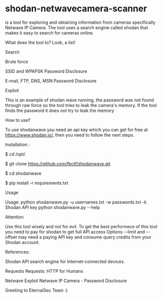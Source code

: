 # shodan-netwavecamera-scanner


is a tool for exploring and obtaining information from cameras specifically Netwave IP Camera. The tool uses a search engine called shodan that makes it easy to search for cameras online.

What does the tool to? Look, a list!

Search

Brute force

SSID and WPAPSK Password Disclosure

E-mail, FTP, DNS, MSN Password Disclosure

Exploit

This is an example of shodan wave running, the password was not found through raw force so the tool tries to leak the camera's memory. If the tool finds the password it does not try to leak the memory


How to use?


To use shodanwave you need an api key which you can get for free at https://www.shodan.io/, then you need to follow the next steps.


Installation :


$ cd /opt/

$ git clone https://github.com/fbctf/shodanwave.git

$ cd shodanwave

$ pip install -r requirements.txt

Usage


Usage: python shodanwave.py -u usernames.txt -w passwords.txt  -k Shodan API key
       python shodanwave.py --help
       
       
 


Attention

Use this tool wisely and not for evil. To get the best performece of this tool you need to pay for shodan to get full API access Options --limit and --offset may need a paying API key and consume query credits from your Shodan account.


References:


Shodan API search engine for Internet-connected devices.

Requests Requests: HTTP for Humans

Netwave Exploit Netwave IP Camera - Password Disclosure


Greeting to EternalSec Team :)
